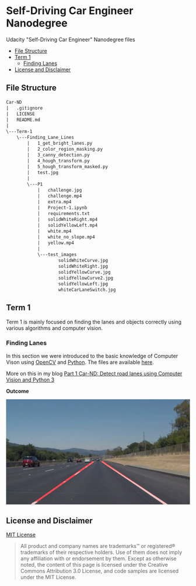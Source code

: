 # Self-Driving Car Engineer Nanodegree

Udacity "Self-Driving Car Engineer" Nanodegree files

<!-- TOC depthFrom:2 depthTo:6 withLinks:1 updateOnSave:1 orderedList:0 -->

- [File Structure](#file-structure)
- [Term 1](#term-1)
	- [Finding Lanes](#finding-lanes)
- [License and Disclaimer](#license-and-disclaimer)

<!-- /TOC -->

## File Structure

```
Car-ND
|   .gitignore
|   LICENSE
|   README.md
|
\---Term-1
    \---Finding_Lane_Lines
        |   1_get_bright_lanes.py
        |   2_color_region_masking.py
        |   3_canny_detection.py
        |   4_hough_transform.py
        |   5_hough_transform_masked.py
        |   test.jpg
        |
        \---P1
            |   challenge.jpg
            |   challenge.mp4
            |   extra.mp4
            |   Project-1.ipynb
            |   requirements.txt
            |   solidWhiteRight.mp4
            |   solidYellowLeft.mp4
            |   white.mp4
            |   white_no_slope.mp4
            |   yellow.mp4
            |
            \---test_images
                    solidWhiteCurve.jpg
                    solidWhiteRight.jpg
                    solidYellowCurve.jpg
                    solidYellowCurve2.jpg
                    solidYellowLeft.jpg
                    whiteCarLaneSwitch.jpg
```

## Term 1

Term 1 is mainly focused on finding the lanes and objects correctly using various algorithms and computer vision.

### Finding Lanes

In this section we were introduced to the basic knowledge of Computer Vison using [OpenCV](http://opencv.org/) and [Python](https://www.python.org/download/releases/3.0/). The files are available [here](https://github.com/akshaybabloo/Car-ND/tree/master/Term-1/Finding_Lane_Lines).

More on this in my blog [Part 1 Car-ND: Detect road lanes using Computer Vision and Python 3](https://blog.gollahalli.com/blog/29/1/2017/part-1-1-car-nd-detect-road-lanes-using-computer-vision-and-python)

**Outcome**

![Road lanes](https://github.com/akshaybabloo/Car-ND/raw/master/Screenshots/road_lanes.png)

## License and Disclaimer

[MIT License](https://github.com/akshaybabloo/Car-ND/blob/master/LICENSE)

> All product and company names are trademarks™ or registered® trademarks of their respective holders. Use of them does not imply any affiliation with or endorsement by them. Except as otherwise noted, the content of this page is licensed under the Creative Commons Attribution 3.0 License, and code samples are licensed under the MIT License.
